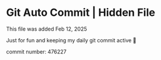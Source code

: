 # Git Auto Commit | Hidden File

This file was added Feb 12, 2025

Just for fun and keeping my daily git commit active 🤪

commit number: 476227
